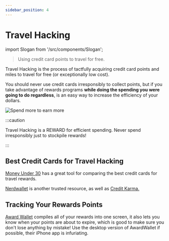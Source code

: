 ```yaml
---
sidebar_position: 4
---
```


# Travel Hacking

import Slogan from '/src/components/Slogan';

>Using credit card points to travel for free.

Travel Hacking is the process of tactfully acquiring credit card points and miles to travel for free (or exceptionally low cost). 

You should never use credit cards irresponsibly to collect points, but if you take advantage of rewards programs **while doing the spending you were going to do regardless**, is an easy way to increase the efficiency of your dollars.

![Spend more to earn more](/img/rewards.svg)

:::caution

Travel Hacking is a REWARD for efficient spending. Never spend irresponsibly just to stockpile rewards!

:::

## Best Credit Cards for Travel Hacking

[Money Under 30](https://www.moneyunder30.com/credit-card-results) has a great tool for comparing the best credit cards for travel rewards.

[Nerdwallet](https://www.nerdwallet.com/travel-miles-credit-cards) is another trusted resource, as well as [Credit Karma.](https://www.creditkarma.com/)

## Tracking Your Rewards Points

[Award Wallet](https://awardwallet.com/api/main) compiles all of your rewards into one screen, it also lets you know when your points are about to expire, which is good to make sure you don't lose anything by mistake! Use the desktop version of AwardWallet if possible, their iPhone app is infuriating.

<Slogan/>